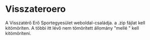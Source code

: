 # Visszateroero
 A Visszatérő Erő Sportegyesület weboldal-családja.
 a  .zip fájlat kell kitömöríten.  A többi itt lévő nem tömörített állomány "mellé " kell kitömöríteni.
